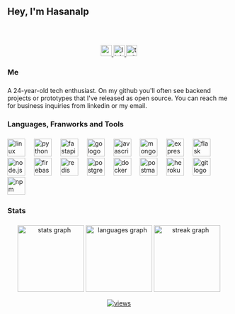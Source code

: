 <h2 align="left">Hey, I'm Hasanalp</h2>

###

<br clear="both">



###

<div align="center">
  <a href="https://www.codewars.com/users/Percivalry" target="_blank">
    <img src="https://www.codewars.com/users/Percivalry/badges/micro" height="25" alt="codewars logo"  />
  </a>
  <a href="https://www.linkedin.com/in/hasanalptemiz/" target="_blank">
    <img src="https://img.shields.io/static/v1?message=LinkedIn&logo=linkedin&label=&color=0077B5&logoColor=black&labelColor=&style=for-the-badge" height="25" alt="linkedin logo"  />
  </a>
  <a href="https://twitter.com/Percivalry" target="_blank">
    <img src="https://img.shields.io/static/v1?message=Twitter&logo=twitter&label=&color=1DA1F2&logoColor=black&labelColor=&style=for-the-badge" height="25" alt="twitter logo"  />
  </a>
</div>

###

<h3 align="left">Me</h3>

###

<p align="left">A 24-year-old tech enthusiast. On my github you'll often see backend projects or prototypes that I've released as open source.  You can reach me for business inquiries from linkedin or my email.</p>

###

<h3 align="left">Languages, Franworks and Tools</h3>

###

<div align="left">
  <img src="https://skillicons.dev/icons?i=linux" height="40" alt="linux logo"  />
  <img width="12" />
  <img src="https://skillicons.dev/icons?i=py" height="40" alt="python logo"  />
  <img width="12" />
  <img src="https://skillicons.dev/icons?i=fastapi" height="40" alt="fastapi logo"  />
  <img width="12" />
  <img src="https://skillicons.dev/icons?i=go" height="40" alt="go logo"  />
  <img width="12" />
  <img src="https://skillicons.dev/icons?i=js" height="40" alt="javascript logo"  />
  <img width="12" />
  <img src="https://skillicons.dev/icons?i=mongo" height="40" alt="mongodb logo"  />
  <img width="12" />
  <img src="https://skillicons.dev/icons?i=express" height="40" alt="expressjs logo"  />
  <img width="12" />
  <img src="https://skillicons.dev/icons?i=nextjs" height="40" alt="flask logo"  />
  <img width="12" />
  <img src="https://skillicons.dev/icons?i=nodejs" height="40" alt="node.js logo"  />
  <img width="12" />
  <img src="https://skillicons.dev/icons?i=firebase" height="40" alt="firebase logo"  />
  <img width="12" />
  <img src="https://skillicons.dev/icons?i=redis" height="40" alt="redis logo"  />
  <img width="12" />
  <img src="https://skillicons.dev/icons?i=postgresql" height="40" alt="postgresql logo"  />
  <img width="12" />
  <img src="https://skillicons.dev/icons?i=docker" height="40" alt="docker logo"  />
  <img width="12" />
  <img src="https://skillicons.dev/icons?i=postman" height="40" alt="postman logo"  />
  <img width="12" />
  <img src="https://skillicons.dev/icons?i=heroku" height="40" alt="heroku logo"  />
  <img width="12" />
  <img src="https://skillicons.dev/icons?i=git" height="40" alt="git logo"  />
  <img width="12" />
  <img src="https://cdn.simpleicons.org/npm/CB3837" height="40" alt="npm logo"  />
  <img width="12" />
</div>

###

<h3 align="left">Stats</h3>

###

<div align="center">
  <img src="https://github-readme-stats.vercel.app/api?username=hasanalptemiz&hide_title=true&hide_rank=true&show_icons=true&include_all_commits=true&count_private=true&disable_animations=false&theme=&locale=en&hide_border=true&order=1" height="150" alt="stats graph"  />
  <img src="https://github-readme-stats.vercel.app/api/top-langs?username=hasanalptemiz&locale=en&hide_title=false&layout=compact&card_width=320&langs_count=5&theme=graywhite&hide_border=true&order=2" height="150" alt="languages graph"  />
  <img src="https://streak-stats.demolab.com?user=hasanalptemiz&locale=en&mode=weekly&theme=graywhite&hide_border=true&border_radius=5&order=3" height="150" alt="streak graph"  />

 
  
[![views](https://komarev.com/ghpvc/?username=hasanalptemiz&style=flat&color=313131&label=views)](https://github.com/hasanalptemiz)

<br>
</div>

###








